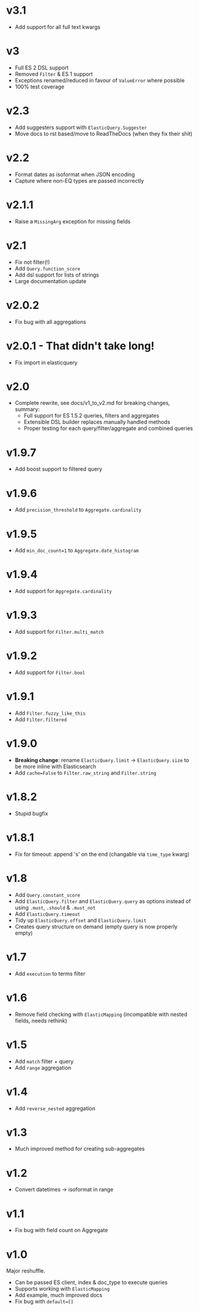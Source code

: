 # v3.1

+ Add support for all full text kwargs

# v3

+ Full ES 2 DSL support
+ Removed `Filter` & ES 1 support
+ Exceptions renamed/reduced in favour of `ValueError` where possible
+ 100% test coverage

# v2.3

+ Add suggesters support with `ElasticQuery.Suggester`
+ Move docs to rst based/move to ReadTheDocs (when they fix their shit)

# v2.2

+ Format dates as isoformat when JSON encoding
+ Capture where non-EQ types are passed incorrectly

# v2.1.1

+ Raise a `MissingArg` exception for missing fields

# v2.1

+ Fix not filter(!)
+ Add `Query.function_score`
+ Add dsl support for lists of strings
+ Large documentation update

# v2.0.2

+ Fix bug with all aggregations

# v2.0.1 - That didn't take long!

+ Fix import in elasticquery

# v2.0

+ Complete rewrite, see docs/v1_to_v2.md for breaking changes, summary:
    * Full support for ES 1.5.2 queries, filters and aggregates
    * Extensible DSL builder replaces manually handled methods
    * Proper testing for each query/filter/aggregate and combined queries


# v1.9.7

+ Add boost support to filtered query

# v1.9.6

+ Add `precision_threshold` to `Aggregate.cardinality`

# v1.9.5

+ Add `min_doc_count=1` to `Aggregate.date_histogram`

# v1.9.4

+ Add support for `Aggregate.cardinality`

# v1.9.3

+ Add support for `Filter.multi_match`

# v1.9.2

+ Add support for `Filter.bool`

# v1.9.1

+ Add `Filter.fuzzy_like_this`
+ Add `Filter.filtered`

# v1.9.0

+ **Breaking change**: rename `ElasticQuery.limit` -> `ElasticQuery.size` to be more inline with Elasticsearch
+ Add `cache=False` to `Filter.raw_string` and `Filter.string`

# v1.8.2

+ Stupid bugfix

# v1.8.1

+ Fix for timeout: append 's' on the end (changable via `time_type` kwarg)

# v1.8

+ Add `Query.constant_score`
+ Add `ElasticQuery.filter` and `ElasticQuery.query` as options instead of using `.must`, `.should` & `.must_not`
+ Add `ElasticQuery.timeout`
+ Tidy up `ElasticQuery.offset` and `ElasticQuery.limit`
+ Creates query structure on demand (empty query is now properly empty)

# v1.7

+ Add `execution` to terms filter

# v1.6

+ Remove field checking with `ElasticMapping` (incompatible with nested fields, needs rethink)

# v1.5

+ Add `match` filter + query
+ Add `range` aggregation

# v1.4

+ Add `reverse_nested` aggregation

# v1.3

+ Much improved method for creating sub-aggregates

# v1.2

+ Convert datetimes -> isoformat in range

# v1.1

+ Fix bug with field count on Aggregate

# v1.0

Major reshuffle.

+ Can be passed ES client, index & doc_type to execute queries
+ Supports working with `ElasticMapping`
+ Add example, much improved docs
+ Fix bug with `default=[]`
